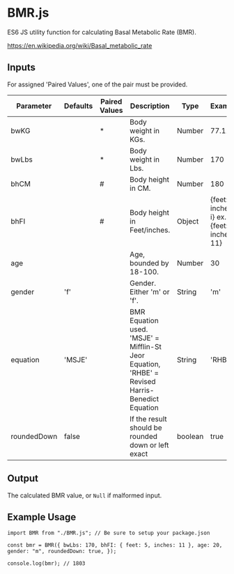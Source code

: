 # BMR.js

ES6 JS utility function for calculating Basal Metabolic Rate (BMR).

https://en.wikipedia.org/wiki/Basal_metabolic_rate

## Inputs

For assigned 'Paired Values', one of the pair must be provided.

| Parameter | Defaults | Paired Values | Description | Type | Example 
| - | - | - | - | - | - |
| bwKG | | * |Body weight in KGs. | Number | 77.11 |
| bwLbs | | * |Body weight in Lbs. | Number | 170 |
| bhCM | | # |Body height in CM. | Number | 180 |
| bhFI | | # |Body height in Feet/inches. | Object | {feet: f, inches: i} ex. {feet: 5, inches: 11} |
| age | | | Age, bounded by 18-100. | Number | 30 |
| gender | 'f' | |Gender. Either 'm' or 'f'. | String | 'm' |
| equation | 'MSJE' | | BMR Equation used. 'MSJE' = Mifflin-St Jeor Equation, 'RHBE' = Revised Harris-Benedict Equation | String | 'RHBE' |
| roundedDown | false | | If the result should be rounded down or left exact | boolean | true |

## Output

The calculated BMR value, or `Null` if malformed input. 

## Example Usage

`import BMR from "./BMR.js"; // Be sure to setup your package.json`

`const bmr = BMR({
  bwLbs: 170,
  bhFI: { feet: 5, inches: 11 },
  age: 20,
  gender: "m",
  roundedDown: true,
});`

`console.log(bmr); // 1803`